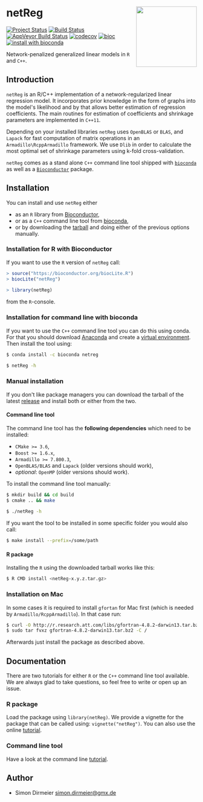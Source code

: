 
# netReg <img src="https://rawgit.com/dirmeier/netReg/master/inst/sticker/sticker.png" align="right" width="160px"/>

[![Project Status](http://www.repostatus.org/badges/latest/active.svg)](http://www.repostatus.org/#active)
[![Build Status](https://travis-ci.org/dirmeier/netReg.svg?branch=master)](https://travis-ci.org/dirmeier/netReg)
[![AppVeyor Build Status](https://ci.appveyor.com/api/projects/status/github/dirmeier/netReg?branch=master&svg=true)](https://ci.appveyor.com/project/dirmeier/netReg)
[![codecov](https://codecov.io/gh/dirmeier/netReg/branch/master/graph/badge.svg)](https://codecov.io/gh/dirmeier/netReg)
[![bioc](https://bioconductor.org/shields/years-in-bioc/netReg.svg)](https://bioconductor.org/packages/release/bioc/html/netReg.html)
[![install with bioconda](https://img.shields.io/badge/install%20with-bioconda-brightgreen.svg?style=flat-square)](http://bioconda.github.io/recipes/netreg/README.html)

Network-penalized generalized linear models in `R` and `C++`.

## Introduction

`netReg` is an R/C++ implementation of a network-regularized linear regression model.
It incorporates prior knowledge in the form of graphs into the model's likelihood and by that allows better estimation of regression coefficients.
The main routines for estimation of coefficients and shrinkage parameters are implemented in `C++11`. 

Depending on your installed libraries `netReg` uses `OpenBLAS` or `BLAS`, and `Lapack` for fast computation of matrix operations in an `Armadillo\RcppArmadillo` framework. We use `Dlib` in order to calculate the most optimal set of shrinkage parameters using k-fold cross-validation.

`netReg` comes as a stand alone `C++` command line tool shipped with [`bioconda`](https://anaconda.org/bioconda/netreg) as well as a [`Bioconductor`](https://bioconductor.org/packages/release/bioc/html/netReg.html) package.

## Installation
 
You can install and use `netReg` either

* as an `R` library from [Bioconductor](https://bioconductor.org/packages/release/bioc/html/netReg.html),
* or as a `C++` command line tool from [bioconda](https://anaconda.org/bioconda/netreg),
* or by downloading the [tarball](https://github.com/dirmeier/netReg/releases) and doing either of the previous options manually.

### Installation for R with Bioconductor

If you want to use the `R` version of `netReg` call:

```r
> source("https://bioconductor.org/biocLite.R")
> biocLite("netReg")
  
> library(netReg)
```
 
from the `R`-console. 

### Installation for command line with bioconda

If you want to use the `C++` command line tool you can do this using conda. 
For that you should download [Anaconda](https://www.continuum.io/downloads) and create a [virtual environment](https://conda.io/docs/using/envs.html).
Then install the tool using:

```sh
$ conda install -c bioconda netreg
  
$ netReg -h
```

### Manual installation

If you don't like package managers you can download the tarball of the latest [release](https://github.com/dirmeier/netReg/releases/tag/v1.0.0) and install both or either from the two.

#### Command line tool

The command line tool has the **following dependencies** which need to be installed:

* `CMake >= 3.6`,
* `Boost >= 1.6.x`,
* `Armadillo >= 7.800.3`,
* `OpenBLAS/BLAS` and `Lapack` (older versions should work),
* *optional*: `OpenMP` (older versions should work).

To install the command line tool manually:

```sh
$ mkdir build && cd build
$ cmake .. && make
  
$ ./netReg -h
```

If you want the tool to be installed in some specific folder you would also call:

```sh
$ make install --prefix=/some/path
```

#### R package

Installing the `R` using the downloaded tarball works like this:

```bash
$ R CMD install <netReg-x.y.z.tar.gz>
```

### Installation on Mac

In some cases it is required to install `gfortan` for Mac first (which is needed by `Armadillo/RcppArmadillo`). In that case run:

```sh
$ curl -O http://r.research.att.com/libs/gfortran-4.8.2-darwin13.tar.bz2
$ sudo tar fvxz gfortran-4.8.2-darwin13.tar.bz2 -C /
```

Afterwards just install the package as described above.

## Documentation

There are two tutorials for either `R` or the `C++` command line tool available.
We are always glad to take questions, so feel free to write or open up an issue.

### R package

Load the package using `library(netReg)`. 
We provide a vignette for the package that can be called using: `vignette("netReg")`. You can also use the online [tutorial](https://dirmeier.github.io/netReg/articles/netReg_R.html).

### Command line tool

Have a look at the command line [tutorial](https://dirmeier.github.io/netReg/articles/netReg_commandline.html).

## Author

* Simon Dirmeier <a href="mailto:simon.dirmeier@gmx.de">simon.dirmeier@gmx.de</a>

